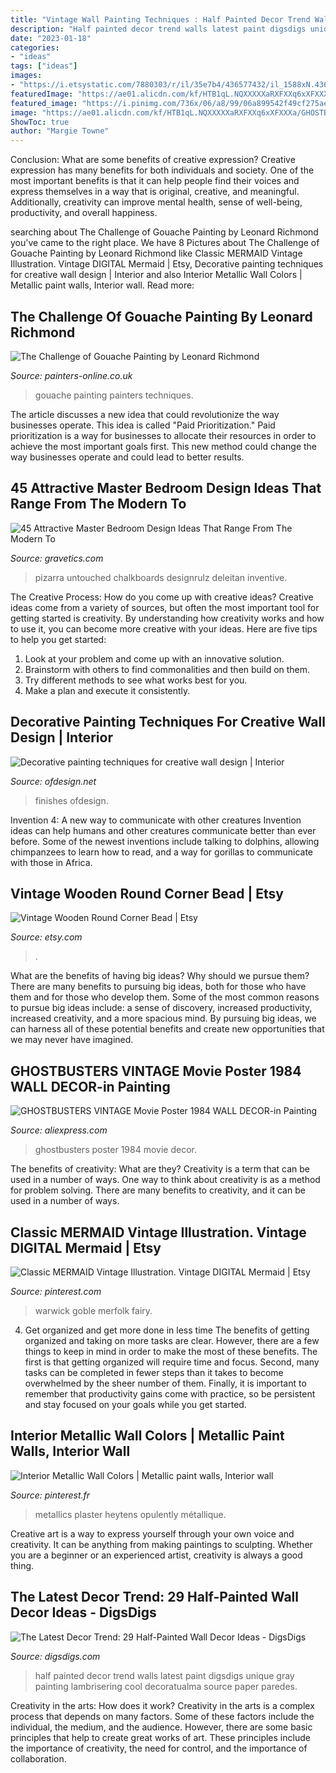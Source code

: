 ```yaml
---
title: "Vintage Wall Painting Techniques : Half Painted Decor Trend Walls Latest Paint Digsdigs Unique Gray Painting Lambrisering Cool Decoratualma Source Paper Paredes"
description: "Half painted decor trend walls latest paint digsdigs unique gray painting lambrisering cool decoratualma source paper paredes"
date: "2023-01-18"
categories:
- "ideas"
tags: ["ideas"]
images:
- "https://i.etsystatic.com/7880303/r/il/35e7b4/436577432/il_1588xN.436577432_gg8q.jpg"
featuredImage: "https://ae01.alicdn.com/kf/HTB1qL.NQXXXXXaRXFXXq6xXFXXXa/GHOSTBUSTERS-VINTAGE-Movie-Poster-1984-WALL-DECOR.jpg"
featured_image: "https://i.pinimg.com/736x/06/a8/99/06a899542f49cf275ae53a0918664f1f.jpg"
image: "https://ae01.alicdn.com/kf/HTB1qL.NQXXXXXaRXFXXq6xXFXXXa/GHOSTBUSTERS-VINTAGE-Movie-Poster-1984-WALL-DECOR.jpg"
ShowToc: true
author: "Margie Towne"
---
```



Conclusion: What are some benefits of creative expression?
Creative expression has many benefits for both individuals and society. One of the most important benefits is that it can help people find their voices and express themselves in a way that is original, creative, and meaningful. Additionally, creativity can improve mental health, sense of well-being, productivity, and overall happiness.

	

		
searching about The Challenge of Gouache Painting by Leonard Richmond you've came to the right place. We have 8 Pictures about The Challenge of Gouache Painting by Leonard Richmond like Classic MERMAID Vintage Illustration. Vintage DIGITAL Mermaid | Etsy, Decorative painting techniques for creative wall design | Interior and also Interior Metallic Wall Colors | Metallic paint walls, Interior wall. Read more:
		
    
## The Challenge Of Gouache Painting By Leonard Richmond

<img loading=lazy src="https://azure.wgp-cdn.co.uk/app-painters-online/posts/6383449c-1a80-48e5-b9cf-62f26d9beb78.jpg" onerror="this.onerror=null;this.src='https://tse4.mm.bing.net/th?id=OIP.6r0-9dsOQL-kX08v01kRWAAAAA&amp;pid=15.1';" alt="The Challenge of Gouache Painting by Leonard Richmond">

_Source: painters-online.co.uk_

>gouache painting painters techniques. 

	

The article discusses a new idea that could revolutionize the way businesses operate. This idea is called "Paid Prioritization." Paid prioritization is a way for businesses to allocate their resources in order to achieve the most important goals first. This new method could change the way businesses operate and could lead to better results.

    
## 45 Attractive Master Bedroom Design Ideas That Range From The Modern To

<img loading=lazy src="https://www.gravetics.com/wp-content/uploads/2017/08/Mirrored-Chalkboard.jpg" onerror="this.onerror=null;this.src='https://tse1.mm.bing.net/th?id=OIP.en_VHd-0Z9fxZX7Rt9FG4AHaLH&amp;pid=15.1';" alt="45 Attractive Master Bedroom Design Ideas That Range From The Modern To">

_Source: gravetics.com_

>pizarra untouched chalkboards designrulz deleitan inventive. 

	

The Creative Process: How do you come up with creative ideas?
Creative ideas come from a variety of sources, but often the most important tool for getting started is creativity. By understanding how creativity works and how to use it, you can become more creative with your ideas. Here are five tips to help you get started: 
1. Look at your problem and come up with an innovative solution.
2. Brainstorm with others to find commonalities and then build on them. 
3. Try different methods to see what works best for you. 
4. Make a plan and execute it consistently. 

    
## Decorative Painting Techniques For Creative Wall Design | Interior

<img loading=lazy src="https://www.ofdesign.net/wp-content/uploads/files/2/5/0/decorative-painting-techniques-for-creative-wall-design-17-250.jpg" onerror="this.onerror=null;this.src='https://tse4.mm.bing.net/th?id=OIP.yQxLJ1GGwyUvOiPGEgW2cAHaNA&amp;pid=15.1';" alt="Decorative painting techniques for creative wall design | Interior">

_Source: ofdesign.net_

>finishes ofdesign. 

	

Invention 4: A new way to communicate with other creatures
Invention ideas can help humans and other creatures communicate better than ever before. Some of the newest inventions include talking to dolphins, allowing chimpanzees to learn how to read, and a way for gorillas to communicate with those in Africa.

    
## Vintage Wooden Round Corner Bead | Etsy

<img loading=lazy src="https://i.etsystatic.com/7880303/r/il/35e7b4/436577432/il_1588xN.436577432_gg8q.jpg" onerror="this.onerror=null;this.src='https://tse3.mm.bing.net/th?id=OIP.gdVZUh5WCgImeFeRYVjXPAHaJ3&amp;pid=15.1';" alt="Vintage Wooden Round Corner Bead | Etsy">

_Source: etsy.com_

>. 

	

What are the benefits of having big ideas? Why should we pursue them?
There are many benefits to pursuing big ideas, both for those who have them and for those who develop them. Some of the most common reasons to pursue big ideas include: a sense of discovery, increased productivity, increased creativity, and a more spacious mind. By pursuing big ideas, we can harness all of these potential benefits and create new opportunities that we may never have imagined.

    
## GHOSTBUSTERS VINTAGE Movie Poster 1984 WALL DECOR-in Painting

<img loading=lazy src="https://ae01.alicdn.com/kf/HTB1qL.NQXXXXXaRXFXXq6xXFXXXa/GHOSTBUSTERS-VINTAGE-Movie-Poster-1984-WALL-DECOR.jpg" onerror="this.onerror=null;this.src='https://tse4.mm.bing.net/th?id=OIP.9pySDLjM90qABQQWGgWwTgHaLo&amp;pid=15.1';" alt="GHOSTBUSTERS VINTAGE Movie Poster 1984 WALL DECOR-in Painting">

_Source: aliexpress.com_

>ghostbusters poster 1984 movie decor. 

	

The benefits of creativity: What are they?
Creativity is a term that can be used in a number of ways. One way to think about creativity is as a method for problem solving. There are many benefits to creativity, and it can be used in a number of ways.

    
## Classic MERMAID Vintage Illustration. Vintage DIGITAL Mermaid | Etsy

<img loading=lazy src="https://i.pinimg.com/736x/18/9a/53/189a53962b8ec93973de291324edf63c.jpg" onerror="this.onerror=null;this.src='https://tse3.mm.bing.net/th?id=OIP.wCAdxCAd1u_j3cgqPT7E5gHaMC&amp;pid=15.1';" alt="Classic MERMAID Vintage Illustration. Vintage DIGITAL Mermaid | Etsy">

_Source: pinterest.com_

>warwick goble merfolk fairy. 

	

4) Get organized and get more done in less time
The benefits of getting organized and taking on more tasks are clear. However, there are a few things to keep in mind in order to make the most of these benefits. The first is that getting organized will require time and focus. Second, many tasks can be completed in fewer steps than it takes to become overwhelmed by the sheer number of them. Finally, it is important to remember that productivity gains come with practice, so be persistent and stay focused on your goals while you get started.

    
## Interior Metallic Wall Colors | Metallic Paint Walls, Interior Wall

<img loading=lazy src="https://i.pinimg.com/736x/06/a8/99/06a899542f49cf275ae53a0918664f1f.jpg" onerror="this.onerror=null;this.src='https://tse1.mm.bing.net/th?id=OIP.-4ykLWv7jzQVnIRcOFLN1gHaJ4&amp;pid=15.1';" alt="Interior Metallic Wall Colors | Metallic paint walls, Interior wall">

_Source: pinterest.fr_

>metallics plaster heytens opulently métallique. 

	

Creative art is a way to express yourself through your own voice and creativity. It can be anything from making paintings to sculpting. Whether you are a beginner or an experienced artist, creativity is always a good thing.

    
## The Latest Decor Trend: 29 Half-Painted Wall Decor Ideas - DigsDigs

<img loading=lazy src="http://www.digsdigs.com/photos/half-painted-wall-decor-ideas-20.jpg" onerror="this.onerror=null;this.src='https://tse3.mm.bing.net/th?id=OIP.2PSToQtw_4pFgbVJKqE_gQHaK7&amp;pid=15.1';" alt="The Latest Decor Trend: 29 Half-Painted Wall Decor Ideas - DigsDigs">

_Source: digsdigs.com_

>half painted decor trend walls latest paint digsdigs unique gray painting lambrisering cool decoratualma source paper paredes. 

	

Creativity in the arts: How does it work?
Creativity in the arts is a complex process that depends on many factors. Some of these factors include the individual, the medium, and the audience. However, there are some basic principles that help to create great works of art. These principles include the importance of creativity, the need for control, and the importance of collaboration.

